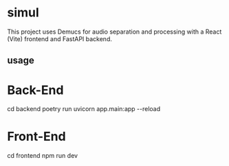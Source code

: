 # simul

This project uses Demucs for audio separation and processing with a React (Vite) frontend and FastAPI backend.

## usage

# Back-End
cd backend
poetry run uvicorn app.main:app --reload

# Front-End
cd frontend
npm run dev